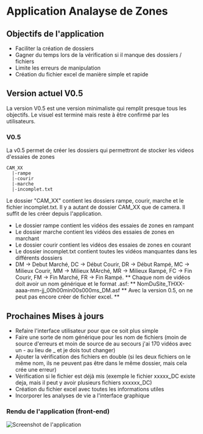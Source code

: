 # Application Analayse de Zones
## Objectifs de l'application
- Faciliter la création de dossiers
- Gagner du temps lors de la vérification si il manque des dossiers / fichiers
- Limite les erreurs de manipulation
- Création du fichier excel de manière simple et rapide

## Version actuel V0.5
La version V0.5 est une version minimaliste qui remplit presque tous les objectifs. Le visuel est terminé mais reste à être confirmé par les utilisateurs.
### V0.5
La v0.5 permet de créer les dossiers qui permettront de stocker les videos d'essaies de zones 
```
CAM_XX
  |-rampe
  |-courir
  |-marche
  |-incomplet.txt
```
Le dossier "CAM_XX" contient les dossiers rampe, courir, marche et le fichier incomplet.txt.
Il y a autant de dossier CAM_XX que de camera. Il suffit de les créer depuis l'application.
- Le dossier rampe contient les vidéos des essaies de zones en rampant
- Le dossier marche contient les vidéos des essaies de zones en marchant
- Le dossier courir contient les vidéos des essaies de zones en courant
- Le dossier incomplet.txt contient toutes les vidéos manquantes dans les différents dossiers
 - DM -> Debut Marché, DC -> Début Courir, DR -> Début Rampé, MC -> Milieux Courir, MM -> Milieux MArché, MR -> Milieux Rampé, FC -> Fin Courir, FM -> Fin Marché, FR -> Fin Rampé.
** Chaque nom de vidéos doit avoir un nom générique et le format .asf: ** NomDuSite_THXX-aaaa-mm-jj_00h00min00s000ms_DM.asf
** Avec la version 0.5, on ne peut pas encore créer de fichier excel. **
## Prochaines Mises à jours
- Refaire l'interface utilisateur pour que ce soit plus simple
- Faire une sorte de nom générique pour les nom de fichiers (moin de source d'erreurs et moin de source de au secours j'ai 170 vidéos avec un - au lieu de _ et je dois tout changer)
- Ajouter la vérification des fichiers en double (si les deux fichiers on le même nom, ils ne peuvent pas être dans le même dossier, mais cela crée une erreur)
- Vérification si le fichier est déjà mis (exemple le fichier xxxxx_DC existe deja, mais il peut y avoir plusieurs fichiers xxxxxx_DC)
- Création du fichier excel avec toutes les informations utiles
- Incorporer les analyses de vie a l'interface graphique
### Rendu de l'application (front-end)
![Screenshot de l'application](https://www.aht.li/3826115/Capture_decran_2024-01-10_134231.png)
